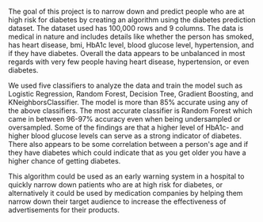 The goal of this project is to narrow down and predict people who are at high risk for diabetes by creating an algorithm using the diabetes prediction dataset. The dataset used has 100,000 rows and 9 columns. The data is medical in nature and includes details like whether the person has smoked, has heart disease, bmi, HbA1c level, blood glucose level, hypertension, and if they have diabetes. Overall the data appears to be unbalanced in most regards with very few people having heart disease, hypertension, or even diabetes.

We used five classifiers to analyze the data and train the model such as Logistic Regression, Random Forest, Decision Tree, Gradient Boosting, and KNeighborsClassifier. The model is more than 85% accurate using any of the above classifiers. The most accurate classifier is Random Forest which came in between 96-97% accuracy even when being undersampled or oversampled.  Some of the findings are that a higher level of HbA1c- and higher blood glucose levels can serve as a strong indicator of diabetes. There also appears to be some correlation between a person's age and if they have diabetes which could indicate that as you get older you have a higher chance of getting diabetes.

This algorithm could be used as an early warning system in a hospital to quickly narrow down patients who are at high risk for diabetes, or alternatively it could be used by medication companies by helping them narrow down their target audience to increase the effectiveness of advertisements for their products.
